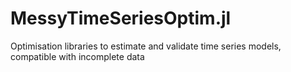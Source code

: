 # MessyTimeSeriesOptim.jl
Optimisation libraries to estimate and validate time series models, compatible with incomplete data
